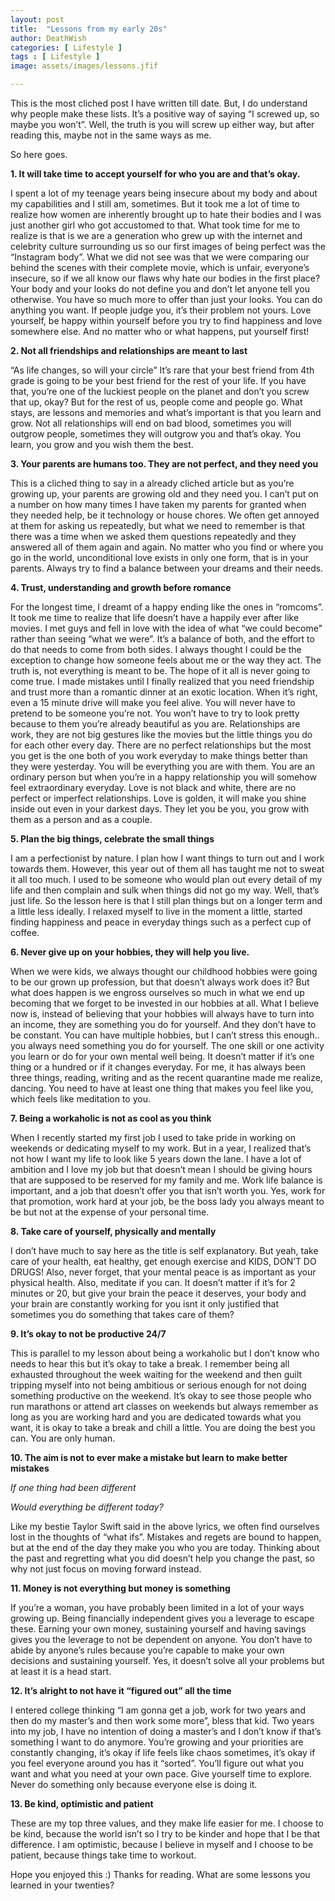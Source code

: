 ```yaml
---
layout: post
title:  "Lessons from my early 20s"
author: DeathWish
categories: [ Lifestyle ]
tags : [ Lifestyle ]
image: assets/images/lessons.jfif

---
```


This is the most cliched post I have written till date. But, I do understand why people make these lists. It’s a positive way of saying “I screwed up, so maybe you won’t”. Well, the truth is you will screw up either way, but after reading this, maybe not in the same ways as me.

So here goes. 

**1. It will take time to accept yourself for who you are and that’s okay.** 

I spent a lot of my teenage years being insecure about my body and about my capabilities and I still am, sometimes. But it took me a lot of time to realize how women are inherently brought up to hate their bodies and I was just another girl who got accustomed to that. What took time for me to realize is that is we are a generation who grew up with the internet and celebrity culture surrounding us so our first images of being perfect was the “Instagram body”. What we did not see was that we were comparing our behind the scenes with their complete movie, which is unfair, everyone’s insecure, so if we all know our flaws why hate our bodies in the first place?
Your body and your looks do not define you and don’t let anyone tell you otherwise. You have so much more to offer than just your looks. You can do anything you want. If people judge you, it’s their problem not yours. Love yourself, be happy within yourself before you try to find happiness and love somewhere else. And no matter who or what happens, put yourself first! 


**2. Not all friendships and relationships are meant to last** 

“As life changes, so will your circle”
It’s rare that your best friend from 4th grade is going to be your best friend for the rest of your life. If you have that, you’re one of the luckiest people on the planet and don’t you screw that up, okay? But for the rest of us, people come and people go. What stays, are lessons and memories and what’s important is that you learn and grow. Not all relationships will end on bad blood, sometimes you will outgrow people, sometimes they will outgrow you and that’s okay. You learn, you grow and you wish them the best. 

**3. Your parents are humans too. They are not perfect, and they need you** 

This is a cliched thing to say in a already cliched article but as you’re growing up, your parents are growing old and they need you. I can’t put on a number on how many times I have taken my parents for granted when they needed help, be it technology or house chores. We often get annoyed at them for asking us repeatedly, but what we need to remember is that there was a time when we asked them questions repeatedly and they answered all of them again and again. No matter who you find or where you go in the world, unconditional love exists in only one form, that is in your parents. Always try to find a balance between your dreams and their needs. 

**4. Trust, understanding and growth before romance**  

For the longest time, I dreamt of a happy ending like the ones in “romcoms”. It took me time to realize that life doesn’t have a happily ever after like movies. I met guys and fell in love with the idea of what “we could become" rather than seeing “what we were”. It’s a balance of both, and the effort to do that needs to come from both sides. I always thought I could be the exception to change how someone feels about me or the way they act. The truth is, not everything is meant to be. The hope of it all is never going to come true. I made mistakes until I finally realized that you need friendship and trust more than a romantic dinner at an exotic location. When it’s right, even a 15 minute drive will make you feel alive. You will never have to pretend to be someone you’re not. You won’t have to try to look pretty because to them you’re already beautiful as you are. Relationships are work, they are not big gestures like the movies but the little things you do for each other every day. There are no perfect relationships but the most you get is the one both of you work everyday to make things better than they were yesterday. You will be everything you are with them. You are an ordinary person but when you’re in a happy relationship you will somehow feel extraordinary everyday. Love is not black and white, there are no perfect or imperfect relationships. Love is golden, it will make you shine inside out even in your darkest days. They let you be you, you grow with them as a person and as a couple.

**5. Plan the big things, celebrate the small things** 

I am a perfectionist by nature. I plan how I want things to turn out and I work towards them. However, this year out of them all has taught me not to sweat it all too much. I used to be someone who would plan out every detail of my life and then complain and sulk when things did not go my way. Well, that’s just life. So the lesson here is that I still plan things but on a longer term and a little less ideally. I relaxed myself to live in the moment a little, started finding happiness and peace in everyday things such as a perfect cup of coffee. 

**6. Never give up on your hobbies, they will help you live.** 

When we were kids, we always thought our childhood hobbies were going to be our grown up profession, but that doesn’t always work does it? But what does happen is we engross ourselves so much in what we end up becoming that we forget to be invested in our hobbies at all. What I believe now is, instead of believing that your hobbies will always have to turn into an income, they are something you do for yourself. And they don’t have to be constant. You can have multiple hobbies, but I can’t stress this enough.. you always need something you do for yourself. The one skill or one activity you learn or do for your own mental well being. It doesn’t matter if it’s one thing or a hundred or if it changes everyday. For me, it has always been three things, reading, writing and as the recent quarantine made me realize, dancing. You need to have at least one thing that makes you feel like you, which feels like meditation to you. 

**7. Being a workaholic is not as cool as you think** 

When I recently started my first job I used to take pride in working on weekends or dedicating myself to my work. But in a year, I realized that’s not how I want my life to look like 5 years down the lane. I have a lot of ambition and I love my job but that doesn’t mean I should be giving hours that are supposed to be reserved for my family and me. Work life balance is important, and a job that doesn’t offer you that isn’t worth you. Yes, work for that promotion, work hard at your job, be the boss lady you always meant to be but not at the expense of your personal time. 

**8. Take care of yourself, physically and mentally** 

I don’t have much to say here as the title is self explanatory. But yeah, take care of your health, eat healthy, get enough exercise and KIDS, DON’T DO DRUGS! Also, never forget, that your mental peace is as important as your physical health. Also, meditate if you can. It doesn’t matter if it’s for 2 minutes or 20, but give your brain the peace it deserves, your body and your brain are constantly working for you isnt it only justified that sometimes you do something that takes care of them? 

**9. It’s okay to not be productive 24/7** 

This is parallel to my lesson about being a workaholic but I don’t know who needs to hear this but it’s okay to take a break. I remember being all exhausted throughout the week waiting for the weekend and then guilt tripping myself into not being ambitious or serious enough for not doing something productive on the weekend. It’s okay to see those people who run marathons or attend art classes on weekends but always remember as long as you are working hard and you are dedicated towards what you want, it is okay to take a break and chill a little. You are doing the best you can. You are only human. 

**10. The aim is not to ever make a mistake but learn to make better mistakes** 

*If one thing had been different* 

*Would everything be different today?* 

Like my bestie Taylor Swift said in the above lyrics, we often find ourselves lost in the thoughts of “what ifs”. Mistakes and regets are bound to happen, but at the end of the day they make you who you are today. Thinking about the past and regretting what you did doesn’t help you change the past, so why not just focus on moving forward instead. 

**11. Money is not everything but money is something** 

If you’re a woman, you have probably been limited in a lot of your ways growing up. Being financially independent gives you a leverage to escape these. Earning your own money, sustaining yourself and having savings gives you the leverage to not be dependent on anyone. You don’t have to abide by anyone’s rules because you’re capable to make your own decisions and sustaining yourself. Yes, it doesn’t solve all your problems but at least it is a head start. 

**12. It’s alright to not have it “figured out” all the time** 

I entered college thinking “I am gonna get a job, work for two years and then do my master’s and then work some more”, bless that kid. Two years into my job, I have no intention of doing a master’s and I don’t know if that’s something I want to do anymore. You’re growing and your priorities are constantly changing, it’s okay if life feels like chaos sometimes, it’s okay if you feel everyone around you has it “sorted”. You’ll figure out what you want and what you need at your own pace. Give yourself time to explore. Never do something only because everyone else is doing it. 

**13. Be kind, optimistic and patient** 

These are my top three values, and they make life easier for me. I choose to be kind, because the world isn’t so I try to be kinder and hope that I be that difference. I am optimistic, because I believe in myself and I choose to be patient, because things take time to workout.  

Hope you enjoyed this :) Thanks for reading. What are some lessons you learned in your twenties?